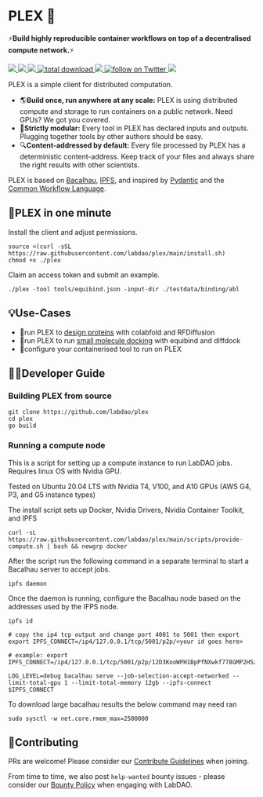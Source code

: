 # PLEX 🧫
⚡**Build highly reproducible container workflows on top of a decentralised compute network.**⚡

<p align="left">
    <a href="https://github.com/labdao/plex/blob/main/LICENSE.md" alt="License">
        <img src="https://img.shields.io/badge/license-MIT-green" />
    </a>
    <a href="https://github.com/labdao/plex/releases/" alt="Release">
        <img src="https://img.shields.io/github/v/release/labdao/plex?display_name=tag" />
    </a>
    <a href="https://github.com/labdao/plex/pulse" alt="Activity">
        <img src="https://img.shields.io/github/commit-activity/m/labdao/plex" />
    </a>
    <a href="https://img.shields.io/github/downloads/labdao/plex/total">
        <img src="https://img.shields.io/github/downloads/labdao/plex/total" alt="total download">
    </a>
    <a href="https://github.com/labdao/plex/actions/workflows/go.yml" alt="Tests">
        <img src="https://github.com/labdao/plex/actions/workflows/go.yml/badge.svg" />
    </a>
    <a href="https://twitter.com/intent/follow?screen_name=lab_dao">
        <img src="https://img.shields.io/twitter/follow/lab_dao?style=social&logo=twitter" alt="follow on Twitter">
    </a>
    <a href="https://discord.gg/labdao" alt="Discord">
        <img src="https://dcbadge.vercel.app/api/server/labdao?compact=true&style=flat-square" />
    </a>
</p>


PLEX is a simple client for distributed computation.
* 🌎**Build once, run anywhere at any scale:** PLEX is using distributed compute and storage to run containers on a public network. Need GPUs? We got you covered.  
* 🔗**Strictly modular:** Every tool in PLEX has declared inputs and outputs. Plugging together tools by other authors should be easy.
* 🔍**Content-addressed by default:** Every file processed by PLEX has a deterministic content-address. Keep track of your files and always share the right results with other scientists. 

PLEX is based on [Bacalhau](https://www.bacalhau.org/), [IPFS](https://ipfs.tech/), and inspired by [Pydantic](https://docs.pydantic.dev/) and the [Common Workflow Language](https://www.commonwl.org/user_guide/introduction/quick-start.html).

## 🚀PLEX in one minute

Install the client and adjust permissions.

```
source <(curl -sSL https://raw.githubusercontent.com/labdao/plex/main/install.sh)
chmod +x ./plex
```
Claim an access token and submit an example.

```
./plex -tool tools/equibind.json -input-dir ./testdata/binding/abl
```

## 💡Use-Cases
* 🧬run PLEX to [design proteins](https://docs.labdao.xyz/protein-folding/run-an-example) with colabfold and RFDiffusion
* 💊run PLEX to run [small molecule docking](https://docs.labdao.xyz/small-molecule-binding/run-an-example) with equibind and diffdock
* 🐋configure your containerised tool to run on PLEX

## 🧑‍💻Developer Guide

### Building PLEX from source 

```
git clone https://github.com/labdao/plex
cd plex
go build
```

### Running a compute node
This is a script for setting up a compute instance to run LabDAO jobs. Requires linux OS with Nvidia GPU.

Tested on Ubuntu 20.04 LTS with Nvidia T4, V100, and A10 GPUs (AWS G4, P3, and G5 instance types)

The install script sets up Docker, Nvidia Drivers, Nvidia Container Toolkit, and IPFS
```
curl -sL https://raw.githubusercontent.com/labdao/plex/main/scripts/provide-compute.sh | bash && newgrp docker
```

After the script run the following command in a separate terminal to start a Bacalhau server to accept jobs.
```
ipfs daemon
```

Once the daemon is running, configure the Bacalhau node based on the addresses used by the IFPS node.
```
ipfs id

# copy the ip4 tcp output and change port 4001 to 5001 then export
export IPFS_CONNECT=/ip4/127.0.0.1/tcp/5001/p2p/<your id goes here>

# example: export IPFS_CONNECT=/ip4/127.0.0.1/tcp/5001/p2p/12D3KooWPH1BpPfNXwkf778GMP2H5z7pwjKVQFnA5NS3DngU7pxG

LOG_LEVEL=debug bacalhau serve --job-selection-accept-networked --limit-total-gpu 1 --limit-total-memory 12gb --ipfs-connect $IPFS_CONNECT
```

To download large bacalhau results the below command may need ran 
```
sudo sysctl -w net.core.rmem_max=2500000
```

## 💁Contributing 
PRs are welcome! Please consider our [Contribute Guidelines](https://docs.labdao.xyz/about-us/contributer_policy) when joining. 

From time to time, we also post ```help-wanted``` bounty issues - please consider our [Bounty Policy](https://docs.labdao.xyz/about-us/bounty_policy) when engaging with LabDAO.
